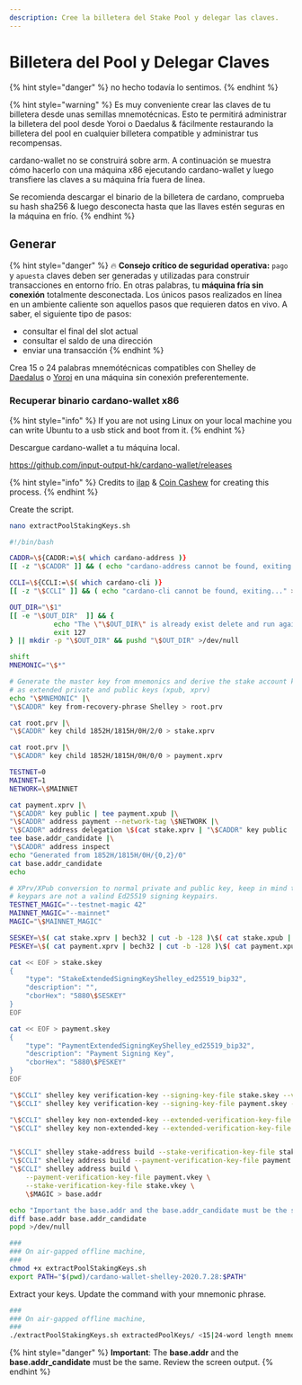 ```yaml
---
description: Cree la billetera del Stake Pool y delegar las claves.
---
```


# Billetera del Pool y Delegar Claves

{% hint style="danger" %}
no hecho todavía lo sentimos.
{% endhint %}

{% hint style="warning" %}
Es muy conveniente crear las claves de tu billetera desde unas semillas mnemotécnicas. Esto te permitirá administrar la billetera del pool desde Yoroi o Daedalus & fácilmente restaurando la billetera del pool en cualquier billetera compatible y administrar tus recompensas.

cardano-wallet no se construirá sobre arm. A continuación se muestra cómo hacerlo con una máquina x86 ejecutando cardano-wallet y luego transfiere las claves a su máquina fría fuera de línea.

Se recomienda descargar el binario de la billetera de cardano, comprueba su hash sha256 & luego desconecta hasta que las llaves estén seguras en la máquina en frío.
{% endhint %}

## Generar

{% hint style="danger" %}
🔥 **Consejo crítico de seguridad operativa:** `pago` y `apuesta` claves deben ser generadas y utilizadas para construir transacciones en entorno frío. En otras palabras, tu **máquina fría sin conexión** totalmente desconectada. Los únicos pasos realizados en línea en un ambiente caliente son aquellos pasos que requieren datos en vivo. A saber, el siguiente tipo de pasos:

-   consultar el final del slot actual
-   consultar el saldo de una dirección
-   enviar una transacción
    {% endhint %}

Crea 15 o 24 palabras mnemótécnicas compatibles con Shelley de [Daedalus](https://daedaluswallet.io/) o [Yoroi](https://yoroi-wallet.com) en una máquina sin conexión preferentemente.

### Recuperar binario cardano-wallet x86

{% hint style="info" %}
If you are not using Linux on your local machine you can write Ubuntu to a usb stick and boot from it.
{% endhint %}

Descargue cardano-wallet a tu máquina local.

<https://github.com/input-output-hk/cardano-wallet/releases>

{% hint style="info" %}
Credits to [ilap](https://gist.github.com/ilap/3fd57e39520c90f084d25b0ef2b96894) & [Coin Cashew](https://www.coincashew.com/coins/overview-ada/guide-how-to-build-a-haskell-stakepool-node#10-setup-payment-and-stake-keys) for creating this process.
{% endhint %}

Create the script.

```bash
nano extractPoolStakingKeys.sh
```

```bash
#!/bin/bash

CADDR=\${CADDR:=\$( which cardano-address )}
[[ -z "\$CADDR" ]] && ( echo "cardano-address cannot be found, exiting..." >&2 ; exit 127 )

CCLI=\${CCLI:=\$( which cardano-cli )}
[[ -z "\$CCLI" ]] && ( echo "cardano-cli cannot be found, exiting..." >&2 ; exit 127 )

OUT_DIR="\$1"
[[ -e "\$OUT_DIR"  ]] && {
           echo "The \"\$OUT_DIR\" is already exist delete and run again." >&2
           exit 127
} || mkdir -p "\$OUT_DIR" && pushd "\$OUT_DIR" >/dev/null

shift
MNEMONIC="\$*"

# Generate the master key from mnemonics and derive the stake account keys
# as extended private and public keys (xpub, xprv)
echo "\$MNEMONIC" |\
"\$CADDR" key from-recovery-phrase Shelley > root.prv

cat root.prv |\
"\$CADDR" key child 1852H/1815H/0H/2/0 > stake.xprv

cat root.prv |\
"\$CADDR" key child 1852H/1815H/0H/0/0 > payment.xprv

TESTNET=0
MAINNET=1
NETWORK=\$MAINNET

cat payment.xprv |\
"\$CADDR" key public | tee payment.xpub |\
"\$CADDR" address payment --network-tag \$NETWORK |\
"\$CADDR" address delegation \$(cat stake.xprv | "\$CADDR" key public | tee stake.xpub) |\
tee base.addr_candidate |\
"\$CADDR" address inspect
echo "Generated from 1852H/1815H/0H/{0,2}/0"
cat base.addr_candidate
echo

# XPrv/XPub conversion to normal private and public key, keep in mind the
# keypars are not a valind Ed25519 signing keypairs.
TESTNET_MAGIC="--testnet-magic 42"
MAINNET_MAGIC="--mainnet"
MAGIC="\$MAINNET_MAGIC"

SESKEY=\$( cat stake.xprv | bech32 | cut -b -128 )\$( cat stake.xpub | bech32)
PESKEY=\$( cat payment.xprv | bech32 | cut -b -128 )\$( cat payment.xpub | bech32)

cat << EOF > stake.skey
{
    "type": "StakeExtendedSigningKeyShelley_ed25519_bip32",
    "description": "",
    "cborHex": "5880\$SESKEY"
}
EOF

cat << EOF > payment.skey
{
    "type": "PaymentExtendedSigningKeyShelley_ed25519_bip32",
    "description": "Payment Signing Key",
    "cborHex": "5880\$PESKEY"
}
EOF

"\$CCLI" shelley key verification-key --signing-key-file stake.skey --verification-key-file stake.evkey
"\$CCLI" shelley key verification-key --signing-key-file payment.skey --verification-key-file payment.evkey

"\$CCLI" shelley key non-extended-key --extended-verification-key-file payment.evkey --verification-key-file payment.vkey
"\$CCLI" shelley key non-extended-key --extended-verification-key-file stake.evkey --verification-key-file stake.vkey


"\$CCLI" shelley stake-address build --stake-verification-key-file stake.vkey \$MAGIC > stake.addr
"\$CCLI" shelley address build --payment-verification-key-file payment.vkey \$MAGIC > payment.addr
"\$CCLI" shelley address build \
    --payment-verification-key-file payment.vkey \
    --stake-verification-key-file stake.vkey \
    \$MAGIC > base.addr

echo "Important the base.addr and the base.addr_candidate must be the same"
diff base.addr base.addr_candidate
popd >/dev/null
```

```bash
###
### On air-gapped offline machine,
###
chmod +x extractPoolStakingKeys.sh
export PATH="$(pwd)/cardano-wallet-shelley-2020.7.28:$PATH"
```

Extract your keys. Update the command with your mnemonic phrase.

```bash
###
### On air-gapped offline machine,
###
./extractPoolStakingKeys.sh extractedPoolKeys/ <15|24-word length mnemonic>
```

{% hint style="danger" %}
**Important**: The **base.addr** and the **base.addr_candidate** must be the same. Review the screen output.
{% endhint %}
